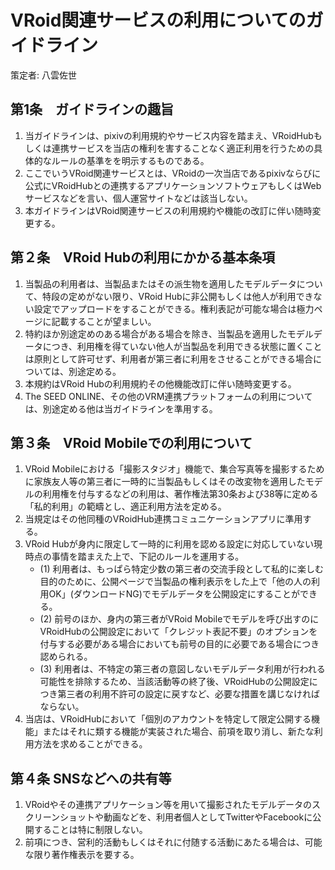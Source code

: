 # VRoid関連サービスの利用についてのガイドライン

策定者: 八雲佐世

## 第1条　ガイドラインの趣旨
1. 当ガイドラインは、pixivの利用規約やサービス内容を踏まえ、VRoidHubもしくは連携サービスを当店の権利を害することなく適正利用を行うための具体的なルールの基準をを明示するものである。
2. ここでいうVRoid関連サービスとは、VRoidの一次当店であるpixivならびに公式にVRoidHubとの連携するアプリケーションソフトウェアもしくはWebサービスなどを言い、個人運営サイトなどは該当しない。
3. 本ガイドラインはVRoid関連サービスの利用規約や機能の改訂に伴い随時変更する。

## 第２条　VRoid Hubの利用にかかる基本条項
1.  当製品の利用者は、当製品またはその派生物を適用したモデルデータについて、特段の定めがない限り、VRoid Hubに非公開もしくは他人が利用できない設定でアップロードをすることができる。権利表記が可能な場合は極力ページに記載することが望ましい。
2. 特約ほか別途定めのある場合がある場合を除き、当製品を適用したモデルデータにつき、利用権を得ていない他人が当製品を利用できる状態に置くことは原則として許可せず、利用者が第三者に利用をさせることができる場合については、別途定める。
3. 本規約はVRoid Hubの利用規約その他機能改訂に伴い随時変更する。
4. The SEED ONLINE、その他のVRM連携プラットフォームの利用については、別途定める他は当ガイドラインを準用する。

## 第３条　VRoid Mobileでの利用について
1. VRoid Mobileにおける「撮影スタジオ」機能で、集合写真等を撮影するために家族友人等の第三者に一時的に当製品もしくはその改変物を適用したモデルの利用権を付与するなどの利用は、著作権法第30条および38等に定める「私的利用」の範疇とし、適正利用方法を定める。
2. 当規定はその他同種のVRoidHub連携コミュニケーションアプリに準用する。
3. VRoid Hubが身内に限定して一時的に利用を認める設定に対応していない現時点の事情を踏まえた上で、下記のルールを運用する。
   - (1) 利用者は、もっぱら特定少数の第三者の交流手段として私的に楽しむ目的のために、公開ページで当製品の権利表示をした上で「他の人の利用OK」(ダウンロードNG)でモデルデータを公開設定にすることができる。
   - (2) 前号のほか、身内の第三者がVRoid Mobileでモデルを呼び出すのにVRoidHubの公開設定において「クレジット表記不要」のオプションを付与する必要がある場合においても前号の目的に必要である場合につき認められる。
   - (3) 利用者は、不特定の第三者の意図しないモデルデータ利用が行われる可能性を排除するため、当該活動等の終了後、VRoidHubの公開設定につき第三者の利用不許可の設定に戻すなど、必要な措置を講じなければならない。
4. 当店は、VRoidHubにおいて「個別のアカウントを特定して限定公開する機能」またはそれに類する機能が実装された場合、前項を取り消し、新たな利用方法を求めることができる。

## 第４条 SNSなどへの共有等 
1. VRoidやその連携アプリケーション等を用いて撮影されたモデルデータのスクリーンショットや動画などを、利用者個人としてTwitterやFacebookに公開することは特に制限しない。
2.  前項につき、営利的活動もしくはそれに付随する活動にあたる場合は、可能な限り著作権表示を要する。
